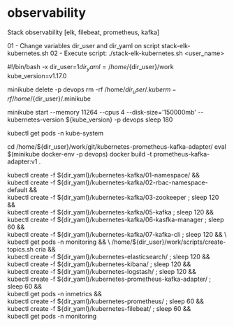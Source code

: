 # observability
Stack observability [elk, filebeat, prometheus, kafka]

01 - Change variables dir_user and dir_yaml on script stack-elk-kubernetes.sh
02 - Execute script: ./stack-elk-kubernetes.sh <user_name>

#!/bin/bash -x
dir_user=$1
dir_yaml=/home/${dir_user}/work
kube_version=v1.17.0

minikube delete -p devops
rm -rf /home/${dir_user}/.kube
rm -rf /home/${dir_user}/.minikube

minikube start --memory 11264 --cpus 4 --disk-size='150000mb' --kubernetes-version ${kube_version} -p devops
sleep 180

kubectl get pods -n kube-system

cd /home/${dir_user}/work/git/kubernetes-prometheus-kafka-adapter/
eval $(minikube docker-env -p devops)
docker build -t prometheus-kafka-adapter:v1 .

kubectl create -f ${dir_yaml}/kubernetes-kafka/01-namespace/ && \
kubectl create -f ${dir_yaml}/kubernetes-kafka/02-rbac-namespace-default && \
kubectl create -f ${dir_yaml}/kubernetes-kafka/03-zookeeper ; sleep 120 && \
kubectl create -f ${dir_yaml}/kubernetes-kafka/05-kafka ; sleep 120 && \
kubectl create -f ${dir_yaml}/kubernetes-kafka/06-kasfka-manager ; sleep 60 && \
kubectl create -f ${dir_yaml}/kubernetes-kafka/07-kafka-cli ; sleep 120 && \ 
kubectl get pods -n monitoring && \ 
/home/${dir_user}/work/scripts/create-topics.sh cria && \
kubectl create -f ${dir_yaml}/kubernetes-elasticsearch/ ; sleep 120 && \
kubectl create -f ${dir_yaml}/kubernetes-kibana/ ; sleep 120 && \
kubectl create -f ${dir_yaml}/kubernetes-logstash/ ; sleep 120 && \
kubectl create -f ${dir_yaml}/kubernetes-prometheus-kafka-adapter/ ; sleep 60 && \
kubectl get pods -n inmetrics && \
kubectl create -f ${dir_yaml}/kubernetes-prometheus/ ; sleep 60 && \
kubectl create -f ${dir_yaml}/kubernetes-filebeat/  ; sleep 60 && \
kubectl get pods -n monitoring 
